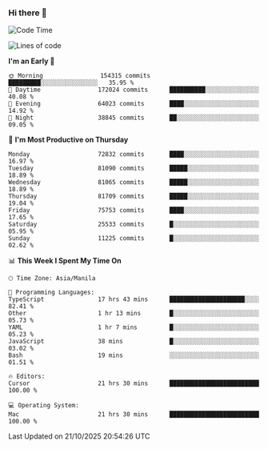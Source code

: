 ### Hi there 👋

<!--START_SECTION:waka-->
![Code Time](http://img.shields.io/badge/Code%20Time-6%2C412%20hrs%2024%20mins-blue)

![Lines of code](https://img.shields.io/badge/From%20Hello%20World%20I%27ve%20Written-144.0%20million%20lines%20of%20code-blue)

**I'm an Early 🐤** 

```text
🌞 Morning                154315 commits      █████████░░░░░░░░░░░░░░░░   35.95 % 
🌆 Daytime                172024 commits      ██████████░░░░░░░░░░░░░░░   40.08 % 
🌃 Evening                64023 commits       ████░░░░░░░░░░░░░░░░░░░░░   14.92 % 
🌙 Night                  38845 commits       ██░░░░░░░░░░░░░░░░░░░░░░░   09.05 % 
```
📅 **I'm Most Productive on Thursday** 

```text
Monday                   72832 commits       ████░░░░░░░░░░░░░░░░░░░░░   16.97 % 
Tuesday                  81090 commits       █████░░░░░░░░░░░░░░░░░░░░   18.89 % 
Wednesday                81065 commits       █████░░░░░░░░░░░░░░░░░░░░   18.89 % 
Thursday                 81709 commits       █████░░░░░░░░░░░░░░░░░░░░   19.04 % 
Friday                   75753 commits       ████░░░░░░░░░░░░░░░░░░░░░   17.65 % 
Saturday                 25533 commits       █░░░░░░░░░░░░░░░░░░░░░░░░   05.95 % 
Sunday                   11225 commits       █░░░░░░░░░░░░░░░░░░░░░░░░   02.62 % 
```


📊 **This Week I Spent My Time On** 

```text
🕑︎ Time Zone: Asia/Manila

💬 Programming Languages: 
TypeScript               17 hrs 43 mins      █████████████████████░░░░   82.41 % 
Other                    1 hr 13 mins        █░░░░░░░░░░░░░░░░░░░░░░░░   05.73 % 
YAML                     1 hr 7 mins         █░░░░░░░░░░░░░░░░░░░░░░░░   05.23 % 
JavaScript               38 mins             █░░░░░░░░░░░░░░░░░░░░░░░░   03.02 % 
Bash                     19 mins             ░░░░░░░░░░░░░░░░░░░░░░░░░   01.51 % 

🔥 Editors: 
Cursor                   21 hrs 30 mins      █████████████████████████   100.00 % 

💻 Operating System: 
Mac                      21 hrs 30 mins      █████████████████████████   100.00 % 
```


 Last Updated on 21/10/2025 20:54:26 UTC
<!--END_SECTION:waka-->


<!--
**rad182/rad182** is a ✨ _special_ ✨ repository because its `README.md` (this file) appears on your GitHub profile.

Here are some ideas to get you started:

- 🔭 I’m currently working on ...
- 🌱 I’m currently learning ...
- 👯 I’m looking to collaborate on ...
- 🤔 I’m looking for help with ...
- 💬 Ask me about ...
- 📫 How to reach me: ...
- 😄 Pronouns: ...
- ⚡ Fun fact: ...
-->
